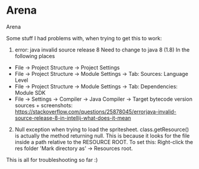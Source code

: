 # Arena
Arena

Some stuff I had problems with, when trying to get this to work:


1. error: java invalid source release 8
  Need to change to java 8 (1.8) In the following places
  * File -> Project Structure -> Project Settings
  * File -> Project Structure -> Module Settings -> Tab: Sources: Language Level
  * File -> Project Structure -> Module Settings -> Tab: Dependencies: Module SDK
  * File -> Settings -> Compiler -> Java Compiler -> Target bytecode version
  sources + screenshots: https://stackoverflow.com/questions/25878045/errorjava-invalid-source-release-8-in-intellij-what-does-it-mean
  

2. Null exception when trying to load the spritesheet. 
  class.getResource() is actually the method returning null. 
  This is because it looks for the file inside a path relative to the RESOURCE ROOT.
  To set this:
  Right-click the res folder
  'Mark directory as' -> Resources root.
  
This is all for troubleshooting so far :)

